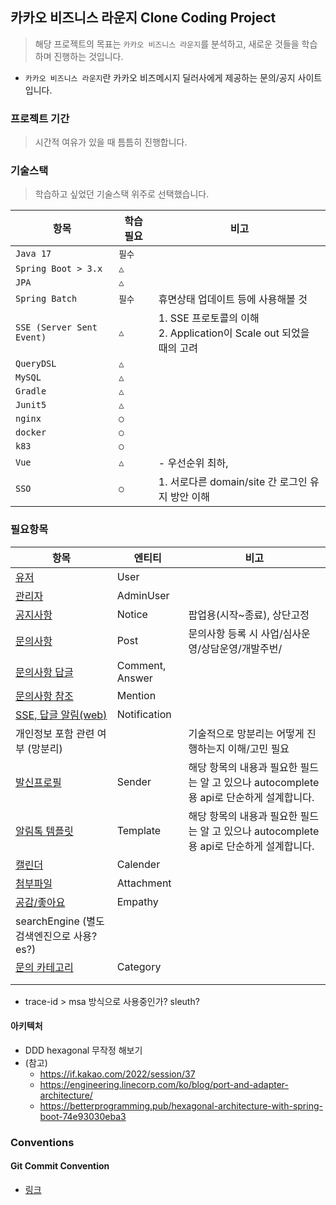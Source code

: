 ## 카카오 비즈니스 라운지 Clone Coding Project

> 해당 프로젝트의 목표는 `카카오 비즈니스 라운지`를 분석하고, 새로운 것들을 학습하며 진행하는 것입니다.

- `카카오 비즈니스 라운지`란 카카오 비즈메시지 딜러사에게 제공하는 문의/공지 사이트입니다.



### 프로젝트 기간

> 시간적 여유가 있을 때 틈틈히 진행합니다.



### 기술스택

> 학습하고 싶었던 기술스택 위주로 선택했습니다.

| 항목                      | 학습 필요 | 비고                                                         |
| ------------------------- | --------- | ------------------------------------------------------------ |
| `Java 17`                  | `필수`       |                                                              |
| `Spring Boot > 3.x`      | `△`       |                                                              |
| `JPA`                     | `△`       |                                                              |
| `Spring Batch`            | `필수`     | 휴면상태 업데이트 등에 사용해볼 것                                |
| `SSE (Server Sent Event)` | `△`       | 1. SSE 프로토콜의 이해<br />2. Application이 Scale out 되었을 때의 고려 |
| `QueryDSL`                | `△`       |                                                              |
| `MySQL`                   | `△`       |                                                              |
| `Gradle`                  | `△`       |                                                              |
| `Junit5`                  | `△`       |                                                              |
| `nginx`                   | `○`       |                                                              |
| `docker`                  | `○`       |                                                              |
| `k83`                     | `○`       |                                                              |
| `Vue`                     | `△`       | - 우선순위 최하,                                             |
| `SSO`                     | `○`       | 1. 서로다른 domain/site 간 로그인 유지 방안 이해             |





### 필요항목

| 항목                                       | 엔티티          | 비고                                                         |
| ------------------------------------------ | --------------- | ------------------------------------------------------------ |
| [유저](docs/user/User.md)                | User            |                                                              |
| [관리자](./docs/AdminUser.md)       | AdminUser       |                                                              |
| [공지사항](./docs/Notice.md)         | Notice          | 팝업용(시작~종료), 상단고정                                  |
| [문의사항](docs/post/Post.md)                 | Post  | 문의사항 등록 시 사업/심사운영/상담운영/개발주번/            |
| [문의사항 답글](docs/post/Comment.md)        | Comment, Answer |                                                              |
| [문의사항 참조](./docs/Mention.md)   | Mention         |                                                              |
| [SSE, 답글 알림(web)](./docs/Notification.md) | Notification    |                                                              |
| 개인정보 포함 관련 여부 (망분리)           |                 | 기술적으로 망분리는 어떻게 진행하는지 이해/고민 필요         |
| [발신프로필](docs/message/Sender.md)             | Sender          | 해당 항목의 내용과 필요한 필드는 알 고 있으나 autocomplete 용 api로 단순하게 설계합니다. |
| [알림톡 템플릿](docs/message/Template.md)        | Template        | 해당 항목의 내용과 필요한 필드는 알 고 있으나 autocomplete 용 api로 단순하게 설계합니다. |
| [캘린더](./docs/Calender.md)       | Calender        |                                                              |
| [첨부파일](docs/post/Attachment.md) | Attachment      |                                                              |
| [공감/좋아요](docs/post/Empathy.md)           | Empathy         |                                                              |
| searchEngine (별도 검색엔진으로 사용? es?) |                 |                                                              |
| [문의 카테고리](docs/post/Category.md)       | Category        |                                                              |
|                                            |                 |                                                              |
|                                            |                 |                                                              |

- trace-id > msa 방식으로 사용중인가? sleuth?

#### 아키텍처
- DDD hexagonal 무작정 해보기
- (참고) 
    - https://if.kakao.com/2022/session/37
    - https://engineering.linecorp.com/ko/blog/port-and-adapter-architecture/
    - https://betterprogramming.pub/hexagonal-architecture-with-spring-boot-74e93030eba3




### Conventions
#### Git Commit Convention
- [링크](./docs/Convention.md)








